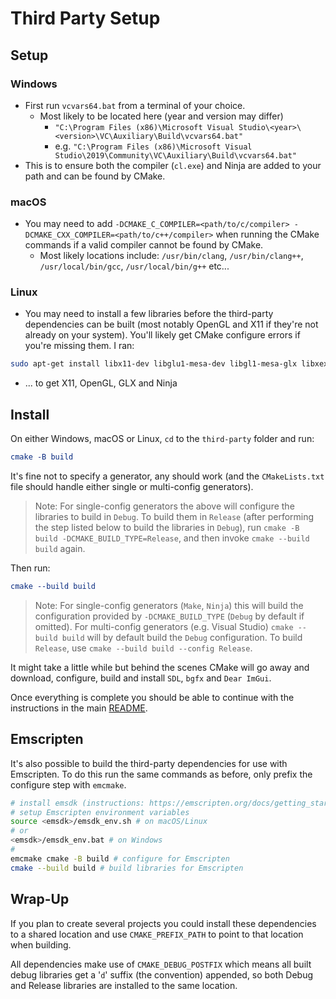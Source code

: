 # Third Party Setup

## Setup

### Windows

- First run `vcvars64.bat` from a terminal of your choice.
  - Most likely to be located here (year and version may differ)
    - `"C:\Program Files (x86)\Microsoft Visual Studio\<year>\<version>\VC\Auxiliary\Build\vcvars64.bat"`
    - e.g. `"C:\Program Files (x86)\Microsoft Visual Studio\2019\Community\VC\Auxiliary\Build\vcvars64.bat"`
- This is to ensure both the compiler (`cl.exe`) and Ninja are added to your path and can be found by CMake.

### macOS

- You may need to add `-DCMAKE_C_COMPILER=<path/to/c/compiler> -DCMAKE_CXX_COMPILER=<path/to/c++/compiler>` when running the CMake commands if a valid compiler cannot be found by CMake.
  - Most likely locations include: `/usr/bin/clang`, `/usr/bin/clang++`, `/usr/local/bin/gcc`, `/usr/local/bin/g++` etc...

### Linux

- You may need to install a few libraries before the third-party dependencies can be built (most notably OpenGL and X11 if they're not already on your system). You'll likely get CMake configure errors if you're missing them. I ran:

```bash
sudo apt-get install libx11-dev libglu1-mesa-dev libgl1-mesa-glx libxext-dev ninja-build
```

- ... to get X11, OpenGL, GLX and Ninja

## Install

On either Windows, macOS or Linux, `cd` to the `third-party` folder and run:

```cmake
cmake -B build
```

It's fine not to specify a generator, any should work (and the `CMakeLists.txt` file should handle either single or multi-config generators).

> Note: For single-config generators the above will configure the libraries to build in `Debug`. To build them in `Release` (after performing the step listed below to build the libraries in `Debug`), run `cmake -B build -DCMAKE_BUILD_TYPE=Release`, and then invoke `cmake --build build` again.

Then run:

```cmake
cmake --build build
```

> Note: For single-config generators (`Make`, `Ninja`) this will build the configuration provided by `-DCMAKE_BUILD_TYPE` (`Debug` by default if omitted). For multi-config generators (e.g. Visual Studio) `cmake --build build` will by default build the `Debug` configuration. To build `Release`, use `cmake --build build --config Release`.

It might take a little while but behind the scenes CMake will go away and download, configure, build and install `SDL`, `bgfx` and `Dear ImGui`.

Once everything is complete you should be able to continue with the instructions in the main [README](README.md).

## Emscripten

It's also possible to build the third-party dependencies for use with Emscripten. To do this run the same commands as before, only prefix the configure step with `emcmake`.

```bash
# install emsdk (instructions: https://emscripten.org/docs/getting_started/downloads.html)
# setup Emscripten environment variables
source <emsdk>/emsdk_env.sh # on macOS/Linux
# or
<emsdk>/emsdk_env.bat # on Windows
#
emcmake cmake -B build # configure for Emscripten
cmake --build build # build libraries for Emscripten
```

## Wrap-Up

If you plan to create several projects you could install these dependencies to a shared location and use `CMAKE_PREFIX_PATH` to point to that location when building.

All dependencies make use of `CMAKE_DEBUG_POSTFIX` which means all built debug libraries get a '`d`' suffix (the convention) appended, so both Debug and Release libraries are installed to the same location.
